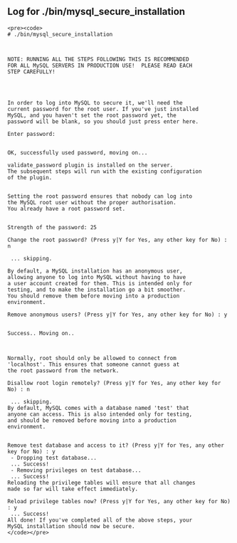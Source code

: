 ## Log for ./bin/mysql_secure_installation

    <pre><code>
    # ./bin/mysql_secure_installation



    NOTE: RUNNING ALL THE STEPS FOLLOWING THIS IS RECOMMENDED
    FOR ALL MySQL SERVERS IN PRODUCTION USE!  PLEASE READ EACH
    STEP CAREFULLY!




    In order to log into MySQL to secure it, we'll need the
    current password for the root user. If you've just installed
    MySQL, and you haven't set the root password yet, the 
    password will be blank, so you should just press enter here.

    Enter password: 


    OK, successfully used password, moving on...

    validate_password plugin is installed on the server.
    The subsequent steps will run with the existing configuration
    of the plugin.


    Setting the root password ensures that nobody can log into
    the MySQL root user without the proper authorisation.
    You already have a root password set.


    Strength of the password: 25 

    Change the root password? (Press y|Y for Yes, any other key for No) : n

     ... skipping.

    By default, a MySQL installation has an anonymous user,
    allowing anyone to log into MySQL without having to have
    a user account created for them. This is intended only for
    testing, and to make the installation go a bit smoother.
    You should remove them before moving into a production
    environment.

    Remove anonymous users? (Press y|Y for Yes, any other key for No) : y


    Success.. Moving on..



    Normally, root should only be allowed to connect from
    'localhost'. This ensures that someone cannot guess at
    the root password from the network.

    Disallow root login remotely? (Press y|Y for Yes, any other key for No) : n

     ... skipping.
    By default, MySQL comes with a database named 'test' that
    anyone can access. This is also intended only for testing,
    and should be removed before moving into a production
    environment.


    Remove test database and access to it? (Press y|Y for Yes, any other key for No) : y
     - Dropping test database...
     ... Success!
     - Removing privileges on test database...
     ... Success!
    Reloading the privilege tables will ensure that all changes
    made so far will take effect immediately.

    Reload privilege tables now? (Press y|Y for Yes, any other key for No) : y
     ... Success!
    All done! If you've completed all of the above steps, your
    MySQL installation should now be secure.
    </code></pre>
